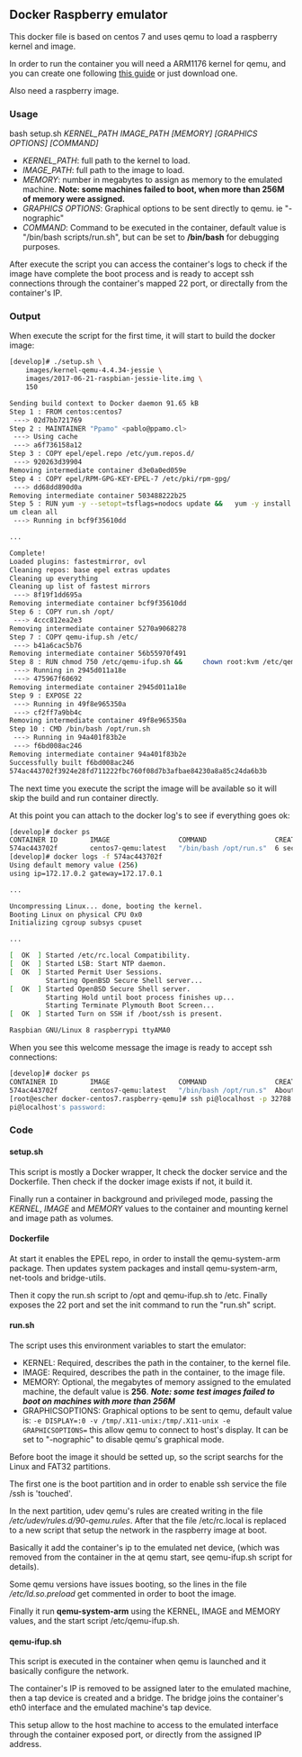 ## Docker Raspberry emulator

This docker file is based on centos 7 and uses qemu to load a raspberry kernel and image.

In order to run the container you will need a ARM1176 kernel for qemu, and you can create one following [this guide](https://web.archive.org/web/20131210001638/http://xecdesign.com/compiling-a-kernel/) or just download one.


Also need a raspberry image.


### Usage
bash setup.sh *KERNEL_PATH* *IMAGE_PATH* *[MEMORY]* *[GRAPHICS OPTIONS]* *[COMMAND]*
* *KERNEL_PATH*: full path to the kernel to load.
* *IMAGE_PATH*: full path to the image to load.
* *MEMORY*: number in megabytes to assign as memory to the emulated machine.   __Note: some machines failed to boot,  when more than 256M of memory were assigned.__
* *GRAPHICS OPTIONS*: Graphical options to be sent directly to qemu. ie "-nographic"
* *COMMAND*: Command to be executed in the container, default value is "/bin/bash scripts/run.sh", but can be set to __/bin/bash__ for debugging purposes.

After execute the script you can access the container's logs to check if the image have complete the boot process and is ready to accept ssh connections through the container's mapped 22 port, or directally from the container's IP.

### Output

When execute the script for the first time, it will start to build the docker image:

```bash
[develop]# ./setup.sh \
    images/kernel-qemu-4.4.34-jessie \
    images/2017-06-21-raspbian-jessie-lite.img \
    150

Sending build context to Docker daemon 91.65 kB
Step 1 : FROM centos:centos7
 ---> 02d7bb721769
Step 2 : MAINTAINER "Ppamo" <pablo@ppamo.cl>
 ---> Using cache
 ---> a6f736158a12
Step 3 : COPY epel/epel.repo /etc/yum.repos.d/
 ---> 920263d39904
Removing intermediate container d3e0a0ed059e
Step 4 : COPY epel/RPM-GPG-KEY-EPEL-7 /etc/pki/rpm-gpg/
 ---> dd68dd890d0a
Removing intermediate container 503488222b25
Step 5 : RUN yum -y --setopt=tsflags=nodocs update &&   yum -y install qemu-system-arm net-tools bridge-utils &&  y
um clean all
 ---> Running in bcf9f35610dd

...

Complete!
Loaded plugins: fastestmirror, ovl
Cleaning repos: base epel extras updates
Cleaning up everything
Cleaning up list of fastest mirrors
 ---> 8f19f1dd695a
Removing intermediate container bcf9f35610dd
Step 6 : COPY run.sh /opt/
 ---> 4ccc812ea2e3
Removing intermediate container 5270a9068278
Step 7 : COPY qemu-ifup.sh /etc/
 ---> b41a6cac5b76
Removing intermediate container 56b55970f491
Step 8 : RUN chmod 750 /etc/qemu-ifup.sh &&     chown root:kvm /etc/qemu-ifup.sh
 ---> Running in 2945d011a18e
 ---> 475967f60692
Removing intermediate container 2945d011a18e
Step 9 : EXPOSE 22
 ---> Running in 49f8e965350a
 ---> cf2ff7a9bb4c
Removing intermediate container 49f8e965350a
Step 10 : CMD /bin/bash /opt/run.sh
 ---> Running in 94a401f83b2e
 ---> f6bd008ac246
Removing intermediate container 94a401f83b2e
Successfully built f6bd008ac246
574ac443702f3924e28fd711222fbc760f08d7b3afbae84230a8a85c24da6b3b
```

The next time you execute the script the image will be available so it will skip the build and run container directly.

At this point you can attach to the docker log's to see if everything goes ok:

```bash
[develop]# docker ps
CONTAINER ID        IMAGE                 COMMAND                 CREATED             STATUS              PORTS                NAMES
574ac443702f        centos7-qemu:latest   "/bin/bash /opt/run.s"  6 seconds ago       Up 3 seconds        0.0.0.0:32788->22/tcp   sleepy_leavitt
[develop]# docker logs -f 574ac443702f
Using default memory value (256)
using ip=172.17.0.2 gateway=172.17.0.1

...

Uncompressing Linux... done, booting the kernel.
Booting Linux on physical CPU 0x0
Initializing cgroup subsys cpuset

...

[  OK  ] Started /etc/rc.local Compatibility.
[  OK  ] Started LSB: Start NTP daemon.
[  OK  ] Started Permit User Sessions.
         Starting OpenBSD Secure Shell server...
[  OK  ] Started OpenBSD Secure Shell server.
         Starting Hold until boot process finishes up...
         Starting Terminate Plymouth Boot Screen...
[  OK  ] Started Turn on SSH if /boot/ssh is present.

Raspbian GNU/Linux 8 raspberrypi ttyAMA0
```

When you see this welcome message the image is ready to accept ssh connections:

```bash
[develop]# docker ps
CONTAINER ID        IMAGE                 COMMAND                 CREATED              STATUS              PORTS                 NAMES
574ac443702f        centos7-qemu:latest   "/bin/bash /opt/run.s"  About a minute ago   Up About a minute   0.0.0.0:**32788**->22/tcp  sleepy_leavitt
[root@escher docker-centos7.raspberry-qemu]# ssh pi@localhost -p 32788
pi@localhost's password:
```

### Code

#### setup.sh
This script is mostly a Docker wrapper, It check the docker service and the Dockerfile.   Then check if the docker image exists if not, it build it.

Finally run a container in background and privileged mode, passing the *KERNEL*, *IMAGE* and *MEMORY* values to the container and mounting kernel and image path as volumes.

#### Dockerfile
At start it enables the EPEL repo, in order to install the qemu-system-arm package.   Then updates system packages and install qemu-system-arm, net-tools and bridge-utils.

Then it copy the run.sh script to /opt and qemu-ifup.sh to /etc.
Finally exposes the 22 port and set the init command to run the "run.sh" script.

#### run.sh
The script uses this environment variables to start the emulator:
* KERNEL: Required, describes the path in the container, to the kernel file.
* IMAGE: Required, describes the path in the container, to the image file.
* MEMORY: Optional, the megabytes of memory assigned to the emulated machine, the default value is __256__.   ***Note: some test images failed to boot on machines with more than 256M***
* GRAPHICSOPTIONS: Graphical options to be sent to qemu, default value is:
```-e DISPLAY=:0 -v /tmp/.X11-unix:/tmp/.X11-unix -e GRAPHICSOPTIONS=```
this allow qemu to connect to host's display.   It can be set to "-nographic" to disable qemu's graphical mode.

Before boot the image it should be setted up, so the script searchs for the Linux and FAT32 partitions.

The first one is the boot partition and in order to enable ssh service the file /ssh is 'touched'.

In the next partition, udev qemu's rules are created writing in the file */etc/udev/rules.d/90-qemu.rules*.   After that the file /etc/rc.local is replaced to a new script that setup the network in the raspberry image at boot.

Basically it add the container's ip to the emulated net device, (which was removed from the container in the at qemu start, see qemu-ifup.sh script for details).

Some qemu versions have issues booting, so the lines in the file */etc/ld.so.preload* get commented in order to boot the image.

Finally it run **qemu-system-arm** using the KERNEL, IMAGE and MEMORY values, and the start script /etc/qemu-ifup.sh.

#### qemu-ifup.sh
This script is executed in the container when qemu is launched and it basically configure the network.

The container's IP is removed to be assigned later to the emulated machine, then a tap device is created and a bridge.   The bridge joins the container's eth0 interface and the emulated machine's tap device.

This setup allow to the host machine to access to the emulated interface through the container exposed port, or directly from the assigned IP address.
